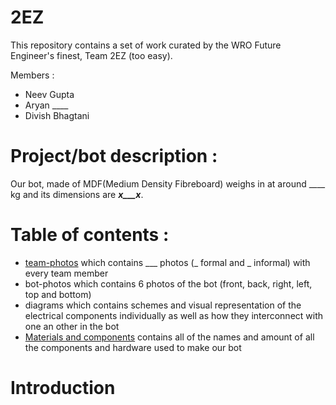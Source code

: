 # 2EZ
This repository contains a set of work curated by the WRO Future Engineer's finest, Team 2EZ (too easy). 

Members : 
 - Neev Gupta
 - Aryan ____
 - Divish Bhagtani


# Project/bot description :

Our bot, made of MDF(Medium Density Fibreboard) weighs in at around ____ kg and its dimensions are ___x___x___. 

# Table of contents :
 - [team-photos](#team-photos) which contains ___ photos (_ formal and _ informal) with every team member
 - bot-photos which contains 6 photos of the bot (front, back, right, left, top and bottom)
 - diagrams which contains schemes and visual representation of the electrical components individually as well as how they interconnect with one an other in the bot
 - [Materials and components](#Materials-and-components) contains all of the names and amount of all the components and hardware used to make our bot

# Introduction
